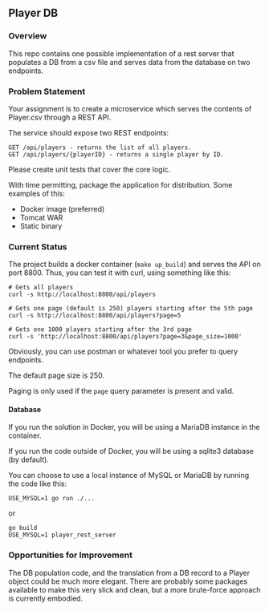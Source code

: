 ## Player DB

### Overview
This repo contains one possible implementation of a rest server that populates a DB from a csv file and serves data from the database on two endpoints.

### Problem Statement
Your assignment is to create a microservice which serves the contents of Player.csv through a REST API.

The service should expose two REST endpoints:

```
GET /api/players - returns the list of all players.
GET /api/players/{playerID} - returns a single player by ID.
```

Please create unit tests that cover the core logic.

With time permitting, package the application for distribution. Some examples of this:

- Docker image (preferred)
- Tomcat WAR
- Static binary

### Current Status

The project builds a docker container (`make up_build`) and serves the API on port 8800. Thus, you can test it with curl, using something like this:

```
# Gets all players
curl -s http://localhost:8800/api/players     

# Gets one page (default is 250) players starting after the 5th page     
curl -s http://localhost:8800/api/players?page=5   

# Gets one 1000 players starting after the 3rd page
curl -s 'http://localhost:8800/api/players?page=3&page_size=1000'

```
Obviously, you can use postman or whatever tool you prefer to query endpoints.

The default page size is 250.

Paging is only used if the `page` query parameter is present and valid.


#### Database

If you run the solution in Docker, you will be using a MariaDB instance in the container.

If you run the code outside of Docker, you will be using a sqlite3 database (by default).

You can choose to use a local instance of MySQL or MariaDB by running the code like this:

```
USE_MYSQL=1 go run ./...
```

or

```
go build
USE_MYSQL=1 player_rest_server
```

### Opportunities for Improvement

The DB population code, and the translation from a DB record to a Player object could be much more elegant. There are probably some packages available to make this very slick and clean, but a more brute-force approach is currently embodied.